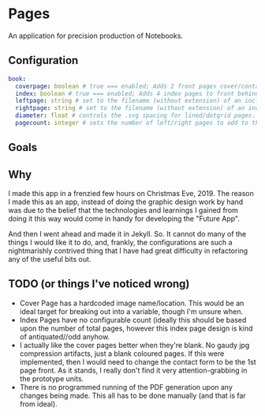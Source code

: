 <div class="center">
  <h1>Pages</h1>
  <p>An application for precision production of Notebooks.</p>
</div>

## Configuration
```yaml
book:
  coverpage: boolean # true === enabled; Adds 2 front pages cover/contact.
  index: boolean # true === enabled; Adds 4 index pages to front behind cover.
  leftpage: string # set to the filename (without extension) of an include.
  rightpage: string # set to the filename (without extension) of an include.
  diameter: float # controls the .svg spacing for lined/dotgrid pages.
  pagecount: integer # sets the number of left/right pages to add to the output.
```

## Goals

## Why
I made this app in a frenzied few hours on Christmas Eve, 2019. The reason I
made this as an app, instead of doing the graphic design work by hand was due to
the belief that the technologies and learnings I gained from doing it this way
would come in handy for developing the "Future App".

And then I went ahead and made it in Jekyll. So. It cannot do many of the things
I would like it to do, and, frankly, the configurations are such a nightmarishly
contrived thing that I have had great difficulty in refactoring any of the
useful bits out.


## TODO (or things I've noticed wrong)
- Cover Page has a hardcoded image name/location. This would be an ideal target
    for breaking out into a variable, though I'm unsure when.
- Index Pages have no configurable count (ideally this should be based upon the
    number of total pages, however this index page design is kind of
    antiquated//odd anyhow.
- I actually like the cover pages better when they're blank. No gaudy jpg
    compression artifacts, just a blank coloured pages. If this were
    implemented, then I would need to change the contact form to be the 1st page
    front. As it stands, I really don't find it very attention-grabbing in the
    prototype units.
- There is no programmed running of the PDF generation upon any changes being
    made. This all has to be done manually (and that is far from ideal).
